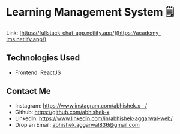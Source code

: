 # Learning Management System 🗒

Link: [https://fullstack-chat-app.netlify.app/](https://academy-lms.netlify.app/)

## Technologies Used
- Frontend: ReactJS

## Contact Me
- Instagram: https://www.instagram.com/abhishek.x__/
- Github: https://github.com/abhishek-x
- LinkedIn: https://www.linkedin.com/in/abhishek-aggarwal-web/
- Drop an Email: abhishek.aggarwal836@gmail.com
